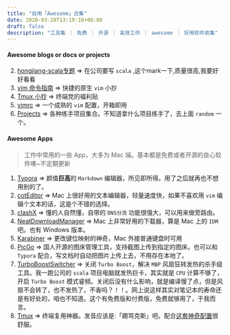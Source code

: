 ```yaml
---
title: "自用「Awesome」合集"
date: 2020-03-28T13:19:18+08:00
draft: false
description: "工具集 ｜ 免费 ｜ 开源 ｜ 高效工作 ｜ awesome ｜ 好用软件收集"
---
```


#### Awesome blogs or docs or projects

2. [hongjiang-scala专题](http://hongjiang.info/scala/) => 在公司要写 `scala` ,这个mark一下,质量很高,我要好好看看 
3. [vim 命令指南](https://vim.rtorr.com/lang/zh_cn) => 快捷的原生 `vim` 小抄
4. [Tmux 小抄](https://www.ruanyifeng.com/blog/2019/10/tmux.html) => 终端党的福利贴
5. [vimrc](https://github.com/amix/vimrc) => 一个成熟的 `vim` 配置，开箱即用
6. [Projects](https://github.com/karan/Projects?utm_source=gold_browser_extension) => 各种练手项目集合。不知道拿什么项目练手了，去上面 `random` 一个。

#### Awesome Apps

> 工作中常用的一些 App，大多为 Mac 端。基本都是免费或者开源的良心软件噢~不定期更新

1. [Typora](https://typora.io/) => 颜值**巨高**的 `Markdown` 编辑器，所见即所得。用了之后就再也不想用别的了。
2. [cotEditor](https://coteditor.com/) => Mac 上很好用的文本编辑器，轻量速度快，如果不喜欢用 `vim` 编辑个文本的话，这是个不错的选择。
3. [clashX](https://github.com/yichengchen/clashX) =>  懂的人自然懂，自带的 `DNS分流` 功能很强大，可以用来做旁路由。
4. [NeatDownloadManager](https://www.neatdownloadmanager.com/index.php/en/) => Mac 上非常好用的下载器，算是 Mac 上的 `IDM` 吧。也有 Windows 版本。
5. [Karabiner](https://karabiner-elements.pqrs.org/) => 更改键位映射的神奇，Mac 外接普通键盘时可用
6. [PicGo](https://github.com/Molunerfinn/PicGo) => 国人开源的图床管理工具，支持截图上传到指定的图床。也可以和 `Typora` 配合，写文档时自动把图片上传上去，不用存在本地了。
7. [TurboBoostSwitcher](http://tbswitcher.rugarciap.com/) => 关闭 `Turbo Boost`，解决 `MBP` 风扇狂转发热的杀手级工具。我一跑公司的 `scala` 项目电脑就发热巨卡，其实就是 `CPU` 计算不够了，开启 `Turbo Boost` 模式睿频。关闭后没有什么影响，就是编译慢了点，但是风扇不会转了，也不发热了，不香吗？！！。网上说这样其实对笔记本的寿命还是有好处的，咱也不知道。这个有免费版和付费版，免费就够用了，于我而言。
8. [Tmux](https://github.com/tmux/tmux) => 终端复用神器。发音应该是:「踢骂克斯」吧。配合[这套神奇配置](https://github.com/gpakosz/.tmux)很舒服。

